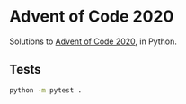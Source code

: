 # Advent of Code 2020

Solutions to [Advent of Code 2020], in Python.


## Tests

```bash
python -m pytest .
```


  [Advent of Code 2020]: http://adventofcode.com/2020/ "Advent of Code 2020"
